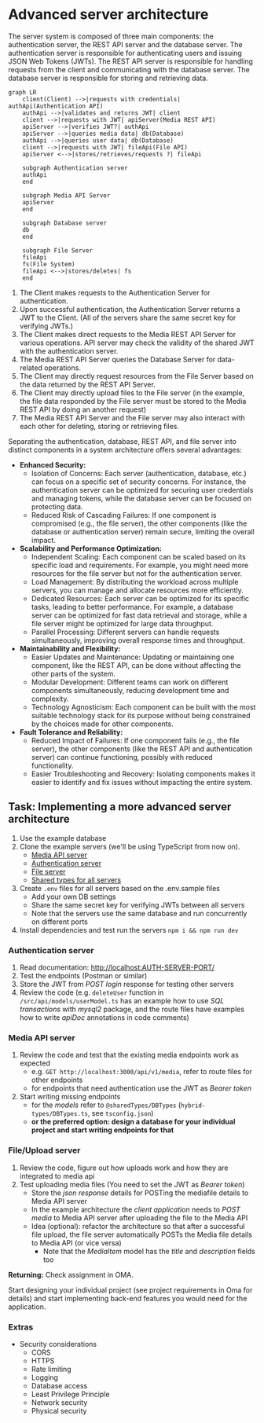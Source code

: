 # Advanced server architecture

The server system is composed of three main components: the authentication server, the REST API server and the database server. The authentication server is responsible for authenticating users and issuing JSON Web Tokens (JWTs). The REST API server is responsible for handling requests from the client and communicating with the database server. The database server is responsible for storing and retrieving data.

```mermaid
graph LR
    client(Client) -->|requests with credentials| authApi(Authentication API)
    authApi -->|validates and returns JWT| client
    client -->|requests with JWT| apiServer(Media REST API)
    apiServer -->|verifies JWT?| authApi
    apiServer -->|queries media data| db(Database)
    authApi -->|queries user data| db(Database)
    client -->|requests with JWT| fileApi(File API)
    apiServer <-->|stores/retrieves/requests ?| fileApi

    subgraph Authentication server
    authApi
    end

    subgraph Media API Server
    apiServer
    end

    subgraph Database server
    db
    end

    subgraph File Server
    fileApi
    fs(File System)
    fileApi <-->|stores/deletes| fs
    end
```

1. The Client makes requests to the Authentication Server for authentication.
2. Upon successful authentication, the Authentication Server returns a JWT to the Client. (All of the servers share the same secret key for verifying JWTs.)
3. The Client makes direct requests to the Media REST API Server for various operations. API server may check the validity of the shared JWT with the authentication server. 
4. The Media REST API Server queries the Database Server for data-related operations.
5. The Client may directly request resources from the File Server based on the data returned by the REST API Server.
6. The Client may directly upload files to the File server (in the example, the file data responded by the File server must be stored to the Media REST API by doing an another request)
7. The Media REST API Server and the File server may also interact with each other for deleting, storing or retrieving files.

Separating the authentication, database, REST API, and file server into distinct components in a system architecture offers several advantages:

- **Enhanced Security:**
  - Isolation of Concerns: Each server (authentication, database, etc.) can focus on a specific set of security concerns. For instance, the authentication server can be optimized for securing user credentials and managing tokens, while the database server can be focused on protecting data.
  - Reduced Risk of Cascading Failures: If one component is compromised (e.g., the file server), the other components (like the database or authentication server) remain secure, limiting the overall impact.
- **Scalability and Performance Optimization:**
  - Independent Scaling: Each component can be scaled based on its specific load and requirements. For example, you might need more resources for the file server but not for the authentication server.
  - Load Management: By distributing the workload across multiple servers, you can manage and allocate resources more efficiently.
  - Dedicated Resources: Each server can be optimized for its specific tasks, leading to better performance. For example, a database server can be optimized for fast data retrieval and storage, while a file server might be optimized for large data throughput.
  - Parallel Processing: Different servers can handle requests simultaneously, improving overall response times and throughput.
- **Maintainability and Flexibility:**
  - Easier Updates and Maintenance: Updating or maintaining one component, like the REST API, can be done without affecting the other parts of the system.
  - Modular Development: Different teams can work on different components simultaneously, reducing development time and complexity.
  - Technology Agnosticism: Each component can be built with the most suitable technology stack for its purpose without being constrained by the choices made for other components.
- **Fault Tolerance and Reliability:**
  - Reduced Impact of Failures: If one component fails (e.g., the file server), the other components (like the REST API and authentication server) can continue functioning, possibly with reduced functionality.
  - Easier Troubleshooting and Recovery: Isolating components makes it easier to identify and fix issues without impacting the entire system.

## Task: Implementing a more advanced server architecture

1. Use the example database
1. Clone the example servers (we'll be using TypeScript from now on).
    - [Media API server](https://github.com/ilkkamtk/hybrid-media-api)
    - [Authentication server](https://github.com/ilkkamtk/hybrid-auth-server)
    - [File server](https://github.com/ilkkamtk/hybrid-upload-server)
    - [Shared types for all servers](https://github.com/ilkkamtk/hybrid-types)
1. Create `.env` files for all servers based on the .env.sample files
    - Add your own DB settings
    - Share the same secret key for verifying JWTs between all servers
    - Note that the servers use the same database and run concurrently on different ports
1. Install dependencies and test run the servers `npm i && npm run dev`

### Authentication server

1. Read documentation: <http://localhost:AUTH-SERVER-PORT/>
1. Test the endpoints (Postman or similar)
1. Store the JWT from _POST login_ response for testing other servers
1. Review the code (e.g. `deleteUser` function in `/src/api/models/userModel.ts` has an example how to use _SQL transactions_ with _mysql2_ package, and the route files have examples how to write _apiDoc_ annotations in code comments)

### Media API server

1. Review the code and test that the existing media endpoints work as expected
   - e.g. `GET http://localhost:3000/api/v1/media`, refer to route files for other endpoints
   - for endpoints that need authentication use the JWT as _Bearer token_
1. Start writing missing endpoints
   - for the _models_ refer to `@sharedTypes/DBTypes` (`hybrid-types/DBTypes.ts`, see `tsconfig.json`)
   - **or the preferred option: design a database for your individual project and start writing endpoints for that**

### File/Upload server

1. Review the code, figure out how uploads work and how they are integrated to media api
1. Test uploading media files (You need to set the JWT as _Bearer token_)
   - Store the _json response_ details for POSTing the mediafile details to Media API server
   - In the example architecture the _client application_ needs to _POST media_ to Media API server after uploading the file to the Media API
   - Idea (optional): refactor the architecture so that after a successful file upload, the file server automatically POSTs the Media file details to Media API (or vice versa)
     - Note that the _MediaItem_ model has the _title_ and _description_ fields too 

**Returning:** Check assignment in OMA.

Start designing your individual project (see project requirements in Oma for details) and start implementing back-end features you would need for the application.

### Extras

- Security considerations
   - CORS
   - HTTPS
   - Rate limiting
   - Logging
   - Database access
   - Least Privilege Principle
   - Network security
   - Physical security
